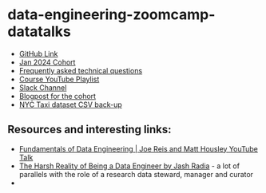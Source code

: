 # data-engineering-zoomcamp-datatalks

- [GitHub Link](https://github.com/DataTalksClub/data-engineering-zoomcamp/tree/main)
- [Jan 2024 Cohort](https://github.com/DataTalksClub/data-engineering-zoomcamp/blob/main/cohorts/2024)
- [Frequently asked technical questions](https://docs.google.com/document/d/19bnYs80DwuUimHM65UV3sylsCn2j1vziPOwzBwQrebw/edit?usp=sharing)
- [Course YouTube Playlist](https://www.youtube.com/playlist?list=PL3MmuxUbc_hJed7dXYoJw8DoCuVHhGEQb)
- [Slack Channel]()
- [Blogpost for the cohort](https://datatalks.club/blog/data-engineering-zoomcamp.html)
- [NYC Taxi dataset CSV back-up](https://github.com/DataTalksClub/nyc-tlc-data)



## Resources and interesting links:

- [Fundamentals of Data Engineering | Joe Reis and Matt Housley YouTube Talk](https://youtu.be/mPSzL8Lurs0?si=jBDbWBXNGrJGZv5v)
- [ The Harsh Reality of Being a Data Engineer by Jash Radia](https://youtu.be/PZMHwRb5AAw?si=0bSZnv35g8oWl3Re) - a lot of parallels with the role of a research data steward, manager and curator
- 
